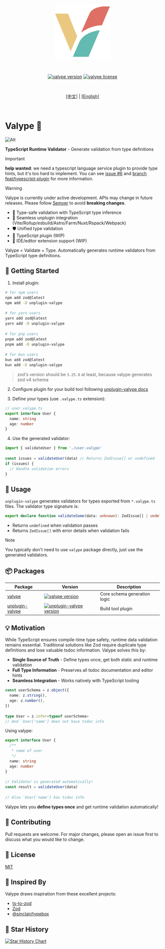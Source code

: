<p align="center">
  <img width="180" src="./assets/logo.svg" alt="Valype log">
</p>
<br />

<p align="center">
  <a href="https://www.npmjs.com/package/valype"><img src="https://img.shields.io/npm/v/valype?color=a1b858&label=" alt="valype version"></a>
  <a href="./LICENSE"><img src="https://img.shields.io/npm/l/valype" alt="valype license"></a>
</p>
<br/>
<p align="center">
  <a href="./README.zh-CN.md">[中文]</a> | <a href="./README.md">[English]</a>
</p>
<br />

# Valype 🐉

![Alt](https://repobeats.axiom.co/api/embed/21d8a2a1bd32ca3de06711098fe077905c5e8adf.svg "Repobeats analytics image")

**TypeScript Runtime Validator** - Generate validation from type definitions

> [!IMPORTANT]
>
> **help wanted**: we need a typescript language service plugin to provide type hints, but it's too hard to implement. You can see [issue #6](https://github.com/yuzheng14/valype/issues/6) and [branch feat/typescript-plugin](https://github.com/yuzheng14/valype/tree/feat/typescript-plugin) for more information.

> [!WARNING]
>
> Valype is currently under active development. APIs may change in future releases. Please follow [Semver](https://semver.org/) to avoid **breaking changes**.

- 🎯 Type-safe validation with TypeScript type inference
- 🔌 Seamless unplugin integration (Vite/Rollup/esbuild/Astro/Farm/Nuxt/Rspack/Webpack)
- 🛡️ Unified type validation
- 🚧 TypeScript plugin (WIP)
- 🚧 IDE/editor extension support (WIP)

Valype = Validate + Type. Automatically generates runtime validators from TypeScript type definitions.

## 🚀 Getting Started

1. Install plugin:

```bash
# for npm users
npm add zod@latest
npm add -D unplugin-valype

# for yarn users
yarn add zod@latest
yarn add -D unplugin-valype

# for pnp users
pnpm add zod@latest
pnpm add -D unplugin-valype

# for bun users
bun add zod@latest
bun add -D unplugin-valype
```

> zod's version should be `3.25.0` at least, because valype generates zod v4 schema

2. Configure plugin for your build tool following [unplugin-valype docs](./packages/plugin/README.md)

3. Define your types (use `.valype.ts` extension):

```typescript
// user.valype.ts
export interface User {
  name: string
  age: number
}
```

4. Use the generated validator:

```typescript
import { validateUser } from './user.valype'

const issues = validateUser(data) // Returns ZodIssue[] or undefined
if (issues) {
  // Handle validation errors
}
```

## 📖 Usage

`unplugin-valype` generates validators for types exported from `*.valype.ts` files. The validator type signature is:

```typescript
export declare function validateSome(data: unknown): ZodIssue[] | undefined
```

- Returns `undefined` when validation passes
- Returns `ZodIssue[]` with error details when validation fails

> [!NOTE]
>
> You typically don't need to use `valype` package directly, just use the generated validators.

## 📦 Packages

| Package                                                          | Version                                                                                                                                       | Description                  |
| ---------------------------------------------------------------- | --------------------------------------------------------------------------------------------------------------------------------------------- | ---------------------------- |
| [valype](https://www.npmjs.com/package/valype)                   | [![valype version](https://img.shields.io/npm/v/valype?color=a1b858&label=)](https://www.npmjs.com/package/valype)                            | Core schema generation logic |
| [unplugin-valype](https://www.npmjs.com/package/unplugin-valype) | [![unplugin-valype version](https://img.shields.io/npm/v/unplugin-valype?color=a1b858&label=)](https://www.npmjs.com/package/unplugin-valype) | Build tool plugin            |

## 💡 Motivation

While TypeScript ensures compile-time type safety, runtime data validation remains essential. Traditional solutions like Zod require duplicate type definitions and lose valuable tsdoc information. Valype solves this by:

- **Single Source of Truth** - Define types once, get both static and runtime validation
- **Full Type Information** - Preserves all tsdoc documentation and editor hints
- **Seamless Integration** - Works natively with TypeScript tooling

```typescript
const userSchema = z.object({
  name: z.string(),
  age: z.number(),
})

type User = z.infer<typeof userSchema>
// And `User['name'] does not have tsdoc info
```

Using valype:

```typescript
export interface User {
  /**
   * name of user
   */
  name: string
  age: number
}

// Validator is generated automatically!
const result = validateUser(data)

// Also `User['name'] has tsdoc info
```

Valype lets you **define types once** and get runtime validation automatically!

## 🥰 Contributing

Pull requests are welcome. For major changes, please open an issue first to discuss what you would like to change.

## 🪪 License

[MIT](./LICENSE)

## 🙏 Inspired By

Valype draws inspiration from these excellent projects:

- [ts-to-zod](https://github.com/fabien0102/ts-to-zod)
- [Zod](https://github.com/colinhacks/zod)
- [@sinclair/typebox](https://github.com/sinclairzx81/typebox)

## 🌟 Star History

[![Star History Chart](https://api.star-history.com/svg?repos=yuzheng14/valype&type=Date)](https://www.star-history.com/#yuzheng14/valype&Date)
